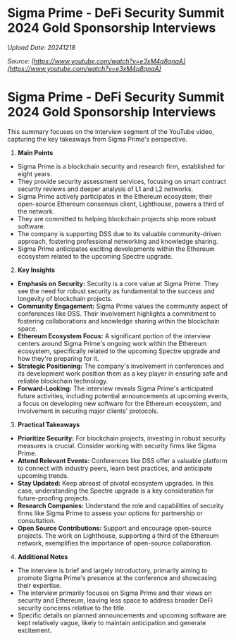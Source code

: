 # Sigma Prime - DeFi Security Summit 2024 Gold Sponsorship Interviews

*Upload Date: 20241218*

*Source: [https://www.youtube.com/watch?v=e3xM4q8qnaA](https://www.youtube.com/watch?v=e3xM4q8qnaA)*

# Sigma Prime - DeFi Security Summit 2024 Gold Sponsorship Interviews

This summary focuses on the interview segment of the YouTube video, capturing the key takeaways from Sigma Prime's perspective.


1. **Main Points**

* Sigma Prime is a blockchain security and research firm, established for eight years.
* They provide security assessment services, focusing on smart contract security reviews and deeper analysis of L1 and L2 networks.
* Sigma Prime actively participates in the Ethereum ecosystem; their open-source Ethereum consensus client, Lighthouse, powers a third of the network.
* They are committed to helping blockchain projects ship more robust software.
* The company is supporting DSS due to its valuable community-driven approach, fostering professional networking and knowledge sharing.
* Sigma Prime anticipates exciting developments within the Ethereum ecosystem related to the upcoming Spectre upgrade.


2. **Key Insights**

* **Emphasis on Security:**  Security is a core value at Sigma Prime.  They see the need for robust security as fundamental to the success and longevity of blockchain projects.
* **Community Engagement:** Sigma Prime values the community aspect of conferences like DSS.  Their involvement highlights a commitment to fostering collaborations and knowledge sharing within the blockchain space.
* **Ethereum Ecosystem Focus:**  A significant portion of the interview centers around Sigma Prime's ongoing work within the Ethereum ecosystem, specifically related to the upcoming Spectre upgrade and how they're preparing for it.
* **Strategic Positioning:** The company's involvement in conferences and its development work position them as a key player in ensuring safe and reliable blockchain technology.
* **Forward-Looking:** The interview reveals Sigma Prime's anticipated future activities, including potential announcements at upcoming events, a focus on developing new software for the Ethereum ecosystem, and involvement in securing major clients' protocols.


3. **Practical Takeaways**

* **Prioritize Security:** For blockchain projects, investing in robust security measures is crucial.  Consider working with security firms like Sigma Prime.
* **Attend Relevant Events:**  Conferences like DSS offer a valuable platform to connect with industry peers, learn best practices, and anticipate upcoming trends.
* **Stay Updated:**  Keep abreast of pivotal ecosystem upgrades. In this case, understanding the Spectre upgrade is a key consideration for future-proofing projects.
* **Research Companies:**  Understand the role and capabilities of security firms like Sigma Prime to assess your options for partnership or consultation.
* **Open Source Contributions:**  Support and encourage open-source projects.  The work on Lighthouse, supporting a third of the Ethereum network, exemplifies the importance of open-source collaboration.


4. **Additional Notes**

* The interview is brief and largely introductory, primarily aiming to promote Sigma Prime's presence at the conference and showcasing their expertise.
* The interview primarily focuses on Sigma Prime and their views on security and Ethereum, leaving less space to address broader DeFi security concerns relative to the title.
* Specific details on planned announcements and upcoming software are kept relatively vague, likely to maintain anticipation and generate excitement.